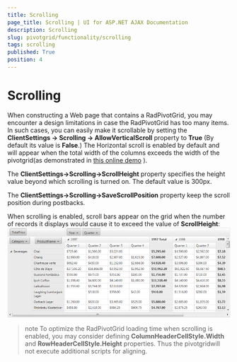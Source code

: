```yaml
---
title: Scrolling
page_title: Scrolling | UI for ASP.NET AJAX Documentation
description: Scrolling
slug: pivotgrid/functionality/scrolling
tags: scrolling
published: True
position: 4
---
```


# Scrolling



When constructing a Web page that contains a RadPivotGrid, you may encounter a design limitations in case the RadPivotGrid has too many items. In such cases, you can easily make it scrollable by setting the __ClientSettings -> Scrolling -> AllowVerticalScroll__ property to __True__ (By default its value is __False__.) The Horizontal scroll is enabled by default and will appear when the total width of the columns exceeds the width of the pivotgrid(as demonstrated in [this online demo]()
).

The __ClientSettings->Scrolling->ScrollHeight__ property specifies the height value beyond which scrolling is turned on. The default value is 300px.

The __ClientSettings->Scrolling->SaveScrollPosition__ property keep the scroll position during postbacks.

When scrolling is enabled, scroll bars appear on the grid when the number of records it displays would cause it to exceed the value of __ScrollHeight__:![pivotgrid-scrolling](images/pivotgrid-scrolling.png)

>note To optimize the RadPivotGrid loading time when scrolling is enabled, you may consider defining __ColumnHeaderCellStyle.Width__ and __RowHeaderCellStyle.Height__ properties. Thus the pivotgridwill not execute additional scripts for aligning.
>

